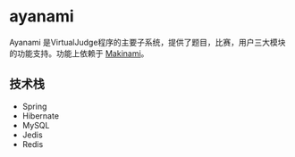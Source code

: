 # ayanami

Ayanami 是VirtualJudge程序的主要子系统，提供了题目，比赛，用户三大模块的功能支持。功能上依赖于 [Makinami](https://github.com/Coderhypo/makinami)。

## 技术栈

 + Spring
 + Hibernate
 + MySQL
 + Jedis
 + Redis
